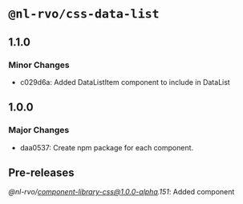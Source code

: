# `@nl-rvo/css-data-list`

## 1.1.0

### Minor Changes

- c029d6a: Added DataListItem component to include in DataList

## 1.0.0

### Major Changes

- daa0537: Create npm package for each component.

## Pre-releases

_@nl-rvo/component-library-css@1.0.0-alpha.151_:
Added component
